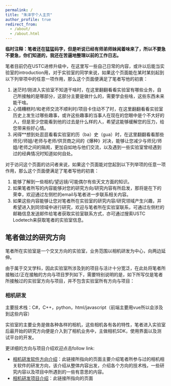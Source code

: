 ```yaml
---
permalink: /
title: "朱泽宇个人主页"
author_profile: true
redirect_from: 
  - /about/
  - /about.html
---
```


**临时注释：笔者还在猛猛码字，但是听说已经有师弟师妹闻着味来了，所以不要急不要急，你们知道的，我还在苦逼地整理以前的工作日志。**

笔者目前仍在USTC进修升级中，在这里写一些自己日常的内容，或许以后能当实验室的introduction用，对于实验室的同学来说，如果这个页面能在某时某刻起到以下列举项中的任意一项作用，那么这个页面便满足了笔者写他的初衷：

1. 迷茫时/刚进入实验室不知道干啥时，在这里翻翻看看实验室有哪些业务，自己所接触的是哪部分，这部分主要是做什么的，需要学会些啥，这些东西未来能干啥。
2. 心情糟糕时/和老师交流不顺利时/项目卡住动不了时，在这里翻翻看看实验室历史上发生过哪些趣事，或许这些趣事的当事人在现在的您眼中是个不大好的人，但是至少您能看到他的过去是什么样的人，希望这能够缓解您的压力，给您带来些好心情。
3. 闲得**想到处逛逛看看实验室的历（ba）史（gua）时，在这里翻翻看看那些师兄/师姐/老师与老师/供货商之间的《爆种》对决，能够让您减少与师兄/师姐/老师之间的隔阂，更加自如地与他们交流，以及遇到一些实验室曾经遇到过的经典情况时知道如何自处。

对于访问这个页面的访问者来说，如果这个页面能对您起到以下列举项的任意一项作用，那么这个页面便满足了笔者写他的初衷：

1. 能够了解到一些相机/望远镜/可能偶尔有些天文方面的知识。
2. 如果笔者所写的内容能够对您的研究方向/研究内容有所启发，那将是在下的荣幸，欢迎通过左侧栏的email与笔者进一步联系相关内容。
3. 如果这些内容能够让您对笔者所在实验室的研究内容/研究领域产生兴趣，并希望进入到同领域中进行研究，欢迎与笔者所在实验室联系，可通过左侧栏的邮箱信息发送邮件给笔者获取实验室联系方式，亦可通过搜索USTC Lodetech来获取笔者的实验室信息。

## 笔者做过的研究方向

笔者所在实验室是一个交叉方向的实验室，业务范围以相机研发为中心，向两边延伸。

由于属于交叉学科，因此实验室所涉及到的项目与活计十分宽泛，在此处将笔者所接触过/正在接触的方向与项目罗列如下，需要特别说明的是，如下所写仅是笔者所接触过的实验室方向与项目，并不包含实验室所有方向与项目：

### 相机研发

主要技术栈：C#，C++，python，html/javascript（前端主要用vue所以会涉及到这些内容）

实验室的主要业务是做各种各样的相机，这些相机各有各的特性，笔者进入实验室后最开始的研究方向便是介入到了相机业务中，主做相机SDK，使用界面以及测试平台的开发。

更详细的方向与项目介绍欢迎点击follow link:

+ [相机研发软件方向介绍](./camera_direction_introduction.md)：此链接所指向的页面主要介绍笔者所参与过的相机相关软件的研发方向，该介绍从整体内容出发，介绍各个方向的技术栈，一些研究内容以及项目中所遇到的一些有意思的内容。
+ [相机研发项目介绍](./camera_project_introduction.md)：此链接所指向的页面